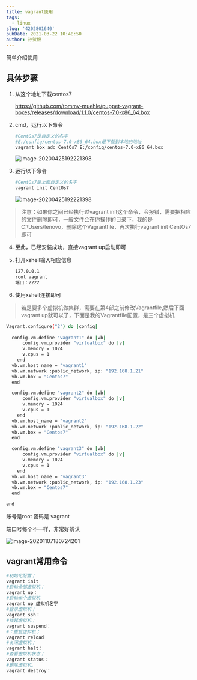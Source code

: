 ```yaml
---
title: vagrant使用
tags:
  - linux
slug: '4202801640'
pubDate: 2021-03-22 10:48:50
author: 孙贺毅
---
```


简单介绍使用

## 具体步骤

1. 从这个地址下载centos7

   https://github.com/tommy-muehle/puppet-vagrant-boxes/releases/download/1.1.0/centos-7.0-x86_64.box

2. cmd，运行以下命令

   ```bash
   #CentOs7是自定义的名字
   #E:/config/centos-7.0-x86_64.box是下载到本地的地址
   vagrant box add CentOs7 E:/config/centos-7.0-x86_64.box
   
   ```

   ![image-20200425192221398](https://gitee.com/flow_disaster/blog-map-bed/raw/master/img/image-20200425192105128.png)

3. 运行以下命令

   ```bash
   #CentOs7是上面自定义的名字
   vagrant init CentOs7
   ```

   ![image-20200425192221398](https://gitee.com/flow_disaster/blog-map-bed/raw/master/img/image-20201107180724201.png)

>注意：如果你之间已经执行过vagrant init这个命令，会报错，需要把相应的文件删除即可，一般文件会在你操作的目录下，我的是C:\Users\lenovo，删除这个Vagrantfile，再次执行vagrant init CentOs7即可

4. 至此，已经安装成功，直接vagrant up启动即可

5. 打开xshell输入相应信息

   ```bash
   127.0.0.1
   root vagrant
   端口：2222
   ```

   

6. 使用xshell连接即可

> 若是要多个虚拟机做集群，需要在第4部之前修改Vagrantfile,然后下面vagrant up就可以了，下面是我的Vagrantfile配置，是三个虚拟机

```bash
Vagrant.configure("2") do |config|
  
  config.vm.define "vagrant1" do |vb|
      config.vm.provider "virtualbox" do |v|
      v.memory = 1024
      v.cpus = 1
    end
  vb.vm.host_name = "vagrant1"
  vb.vm.network :public_network, ip: "192.168.1.21"
  vb.vm.box = "Centos7"
  end

  config.vm.define "vagrant2" do |vb|
      config.vm.provider "virtualbox" do |v|
      v.memory = 1024
      v.cpus = 1
    end
  vb.vm.host_name = "vagrant2"
  vb.vm.network :public_network, ip: "192.168.1.22"
  vb.vm.box = "Centos7"
  end

  config.vm.define "vagrant3" do |vb|
      config.vm.provider "virtualbox" do |v|
      v.memory = 1024
      v.cpus = 1
    end
  vb.vm.host_name = "vagrant3"
  vb.vm.network :public_network, ip: "192.168.1.23"
  vb.vm.box = "Centos7"
  end

end
```

账号是root 密码是 vagrant

端口号每个不一样，非常好辨认

![image-20201107180724201](https://gitee.com/flow_disaster/blog-map-bed/raw/master/img/image-20200425192221398.png)

## vagrant常用命令

```bash
#初始化配置；
vagrant init
#启动全部虚拟机；
vagrant up：
#启动单个虚拟机
vagrant up 虚拟机名字
#登录虚拟机；
vagrant ssh：
#挂起虚拟机；
vagrant suspend：
#：重启虚拟机；
vagrant reload
#关闭虚拟机；
vagrant halt：
#查看虚拟机状态；
vagrant status：
#删除虚拟机。
vagrant destroy：
```

